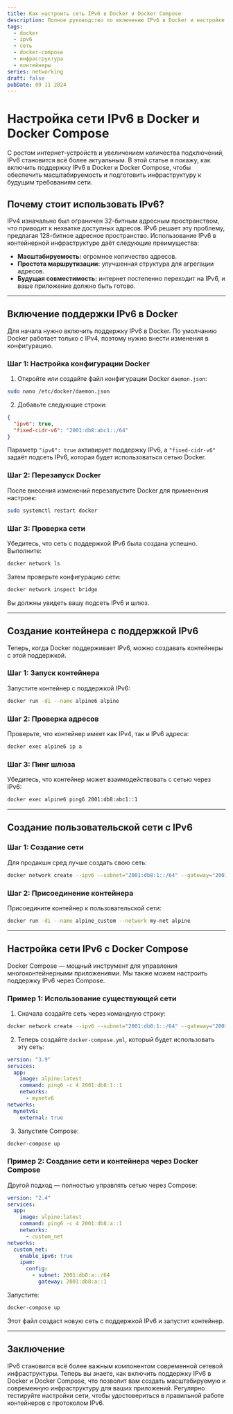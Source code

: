```yaml
---
title: Как настроить сеть IPv6 в Docker и Docker Compose
description: Полное руководство по включению IPv6 в Docker и настройке сети с поддержкой IPv6 через Docker Compose для современных приложений.
tags:
  - docker
  - ipv6
  - сеть
  - docker-compose
  - инфраструктура
  - контейнеры
series: networking
draft: false
pubDate: 09 11 2024
---
```


# Настройка сети IPv6 в Docker и Docker Compose

С ростом интернет-устройств и увеличением количества подключений, IPv6 становится всё более актуальным. В этой статье я покажу, как включить поддержку IPv6 в Docker и Docker Compose, чтобы обеспечить масштабируемость и подготовить инфраструктуру к будущим требованиям сети.

## Почему стоит использовать IPv6?

IPv4 изначально был ограничен 32-битным адресным пространством, что приводит к нехватке доступных адресов. IPv6 решает эту проблему, предлагая 128-битное адресное пространство. Использование IPv6 в контейнерной инфраструктуре даёт следующие преимущества:
- **Масштабируемость:** огромное количество адресов.
- **Простота маршрутизации:** улучшенная структура для агрегации адресов.
- **Будущая совместимость:** интернет постепенно переходит на IPv6, и ваше приложение должно быть готово.

---

## Включение поддержки IPv6 в Docker

Для начала нужно включить поддержку IPv6 в Docker. По умолчанию Docker работает только с IPv4, поэтому нужно внести изменения в конфигурацию.

### Шаг 1: Настройка конфигурации Docker

1. Откройте или создайте файл конфигурации Docker `daemon.json`:

```bash
sudo nano /etc/docker/daemon.json
```

2. Добавьте следующие строки:

```json
{
  "ipv6": true,
  "fixed-cidr-v6": "2001:db8:abc1::/64"
}
```

Параметр `"ipv6": true` активирует поддержку IPv6, а `"fixed-cidr-v6"` задаёт подсеть IPv6, которая будет использоваться сетью Docker.

### Шаг 2: Перезапуск Docker

После внесения изменений перезапустите Docker для применения настроек:

```bash
sudo systemctl restart docker
```

### Шаг 3: Проверка сети

Убедитесь, что сеть с поддержкой IPv6 была создана успешно. Выполните:

```bash
docker network ls
```

Затем проверьте конфигурацию сети:

```bash
docker network inspect bridge
```

Вы должны увидеть вашу подсеть IPv6 и шлюз.

---

## Создание контейнера с поддержкой IPv6

Теперь, когда Docker поддерживает IPv6, можно создавать контейнеры с этой поддержкой.

### Шаг 1: Запуск контейнера

Запустите контейнер с поддержкой IPv6:

```bash
docker run -di --name alpine6 alpine
```

### Шаг 2: Проверка адресов

Проверьте, что контейнер имеет как IPv4, так и IPv6 адреса:

```bash
docker exec alpine6 ip a
```

### Шаг 3: Пинг шлюза

Убедитесь, что контейнер может взаимодействовать с сетью через IPv6:

```bash
docker exec alpine6 ping6 2001:db8:abc1::1
```

---

## Создание пользовательской сети с IPv6

### Шаг 1: Создание сети

Для продакшн сред лучше создать свою сеть:

```bash
docker network create --ipv6 --subnet="2001:db8:1::/64" --gateway="2001:db8:1::1" my-net
```

### Шаг 2: Присоединение контейнера

Присоедините контейнер к пользовательской сети:

```bash
docker run -di --name alpine_custom --network my-net alpine
```

---

## Настройка сети IPv6 с Docker Compose

Docker Compose — мощный инструмент для управления многоконтейнерными приложениями. Мы также можем настроить поддержку IPv6 через Compose.

### Пример 1: Использование существующей сети

1. Сначала создайте сеть через командную строку:

```bash
docker network create --ipv6 --subnet="2001:db8:1::/64" --gateway="2001:db8:1::1" mynetv6
```

2. Теперь создайте `docker-compose.yml`, который будет использовать эту сеть:

```yaml
version: "3.9"
services:
  app:
    image: alpine:latest
    command: ping6 -c 4 2001:db8:1::1
    networks:
      - mynetv6
networks:
  mynetv6:
    external: true
```

3. Запустите Compose:

```bash
docker-compose up
```

### Пример 2: Создание сети и контейнера через Docker Compose

Другой подход — полностью управлять сетью через Compose:

```yaml
version: "2.4"
services:
  app:
    image: alpine:latest
    command: ping6 -c 4 2001:db8:a::1
    networks:
      - custom_net
networks:
  custom_net:
    enable_ipv6: true
    ipam:
      config:
        - subnet: 2001:db8:a::/64
          gateway: 2001:db8:a::1
```

Запустите:

```bash
docker-compose up
```

Этот файл создаст новую сеть с поддержкой IPv6 и запустит контейнер.

---

## Заключение

IPv6 становится всё более важным компонентом современной сетевой инфраструктуры. Теперь вы знаете, как включить поддержку IPv6 в Docker и Docker Compose, что позволит вам создать масштабируемую и современную инфраструктуру для ваших приложений. Регулярно тестируйте настройки сети, чтобы удостовериться в правильной работе контейнеров с протоколом IPv6.
